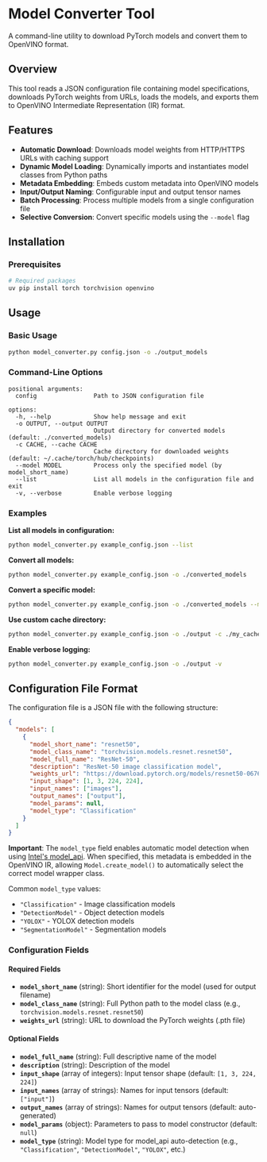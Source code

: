 # Model Converter Tool

A command-line utility to download PyTorch models and convert them to OpenVINO format.

## Overview

This tool reads a JSON configuration file containing model specifications, downloads PyTorch weights from URLs, loads the models, and exports them to OpenVINO Intermediate Representation (IR) format.

## Features

- **Automatic Download**: Downloads model weights from HTTP/HTTPS URLs with caching support
- **Dynamic Model Loading**: Dynamically imports and instantiates model classes from Python paths
- **Metadata Embedding**: Embeds custom metadata into OpenVINO models
- **Input/Output Naming**: Configurable input and output tensor names
- **Batch Processing**: Process multiple models from a single configuration file
- **Selective Conversion**: Convert specific models using the `--model` flag

## Installation

### Prerequisites

```bash
# Required packages
uv pip install torch torchvision openvino

```

## Usage

### Basic Usage

```bash
python model_converter.py config.json -o ./output_models
```

### Command-Line Options

```
positional arguments:
  config                Path to JSON configuration file

options:
  -h, --help            Show help message and exit
  -o OUTPUT, --output OUTPUT
                        Output directory for converted models (default: ./converted_models)
  -c CACHE, --cache CACHE
                        Cache directory for downloaded weights (default: ~/.cache/torch/hub/checkpoints)
  --model MODEL         Process only the specified model (by model_short_name)
  --list                List all models in the configuration file and exit
  -v, --verbose         Enable verbose logging
```

### Examples

**List all models in configuration:**
```bash
python model_converter.py example_config.json --list
```

**Convert all models:**
```bash
python model_converter.py example_config.json -o ./converted_models
```

**Convert a specific model:**
```bash
python model_converter.py example_config.json -o ./converted_models --model resnet50
```

**Use custom cache directory:**
```bash
python model_converter.py example_config.json -o ./output -c ./my_cache
```

**Enable verbose logging:**
```bash
python model_converter.py example_config.json -o ./output -v
```

## Configuration File Format

The configuration file is a JSON file with the following structure:

```json
{
  "models": [
    {
      "model_short_name": "resnet50",
      "model_class_name": "torchvision.models.resnet.resnet50",
      "model_full_name": "ResNet-50",
      "description": "ResNet-50 image classification model",
      "weights_url": "https://download.pytorch.org/models/resnet50-0676ba61.pth",
      "input_shape": [1, 3, 224, 224],
      "input_names": ["images"],
      "output_names": ["output"],
      "model_params": null,
      "model_type": "Classification"
    }
  ]
}
```

**Important**: The `model_type` field enables automatic model detection when using [Intel's model_api](https://github.com/openvinotoolkit/model_api). When specified, this metadata is embedded in the OpenVINO IR, allowing `Model.create_model()` to automatically select the correct model wrapper class.

Common `model_type` values:
- `"Classification"` - Image classification models
- `"DetectionModel"` - Object detection models
- `"YOLOX"` - YOLOX detection models
- `"SegmentationModel"` - Segmentation models

### Configuration Fields

#### Required Fields

- **`model_short_name`** (string): Short identifier for the model (used for output filename)
- **`model_class_name`** (string): Full Python path to the model class (e.g., `torchvision.models.resnet.resnet50`)
- **`weights_url`** (string): URL to download the PyTorch weights (.pth file)

#### Optional Fields

- **`model_full_name`** (string): Full descriptive name of the model
- **`description`** (string): Description of the model
- **`input_shape`** (array of integers): Input tensor shape (default: `[1, 3, 224, 224]`)
- **`input_names`** (array of strings): Names for input tensors (default: `["input"]`)
- **`output_names`** (array of strings): Names for output tensors (default: auto-generated)
- **`model_params`** (object): Parameters to pass to model constructor (default: `null`)
- **`model_type`** (string): Model type for model_api auto-detection (e.g., `"Classification"`, `"DetectionModel"`, `"YOLOX"`, etc.)
